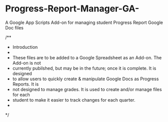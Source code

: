 # Progress-Report-Manager-GA-
A Google App Scripts Add-on for managing student Progress Report Google Doc files

/**
 * Introduction
 *
 * These files are to be added to a Google Spreadsheet as an Add-on.  The Add-on is not
 * currently pubilshed, but may be in the future; once it is complete.  It is designed
 * to allow users to quickly create & manipulate Google Docs as Progress Reports.  It is 
 * not designed to manage grades.  It is used to create and/or manage files for each 
 * student to make it easier to track changes for each quarter.  
 * 
 */
